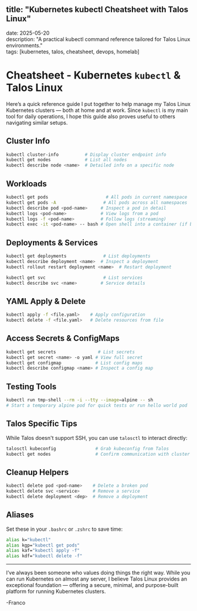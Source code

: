 ## title: "Kubernetes kubectl Cheatsheet with Talos Linux"  
date: 2025-05-20  
description: "A practical kubectl command reference tailored for Talos Linux environments."  
tags: [kubernetes, talos, cheatsheet, devops, homelab]

# Cheatsheet - Kubernetes `kubectl` & Talos Linux

Here’s a quick reference guide I put together to help manage my Talos Linux Kubernetes clusters — both at home and at work. Since `kubectl` is my main tool for daily operations, I hope this guide also proves useful to others navigating similar setups.

##  Cluster Info

```bash
kubectl cluster-info          # Display cluster endpoint info
kubectl get nodes             # List all nodes
kubectl describe node <name>  # Detailed info on a specific node
```

## Workloads

```bash
kubectl get pods                      # All pods in current namespace
kubectl get pods -A                  # All pods across all namespaces
kubectl describe pod <pod-name>     # Inspect a pod in detail
kubectl logs <pod-name>             # View logs from a pod
kubectl logs -f <pod-name>          # Follow logs (streaming)
kubectl exec -it <pod-name> -- bash # Open shell into a container (if bash is available)
```

##  Deployments & Services

```bash
kubectl get deployments              # List deployments
kubectl describe deployment <name>  # Inspect a deployment
kubectl rollout restart deployment <name>  # Restart deployment

kubectl get svc                      # List services
kubectl describe svc <name>         # Service details
```

## YAML Apply & Delete

```bash
kubectl apply -f <file.yaml>    # Apply configuration
kubectl delete -f <file.yaml>   # Delete resources from file
```

##  Access Secrets & ConfigMaps

```bash
kubectl get secrets                # List secrets
kubectl get secret <name> -o yaml # View full secret
kubectl get configmap             # List config maps
kubectl describe configmap <name> # Inspect a config map
```

## Testing Tools

```bash
kubectl run tmp-shell --rm -i --tty --image=alpine -- sh
# Start a temporary alpine pod for quick tests or run hello world pod
```

## Talos Specific Tips

While Talos doesn't support SSH, you can use `talosctl` to interact directly:

```bash
talosctl kubeconfig               # Grab kubeconfig from Talos
kubectl get nodes                 # Confirm communication with cluster
```

## Cleanup Helpers

```bash
kubectl delete pod <pod-name>    # Delete a broken pod
kubectl delete svc <service>     # Remove a service
kubectl delete deployment <dep>  # Remove a deployment
```

##  Aliases

Set these in your `.bashrc` or `.zshrc` to save time:

```bash
alias k="kubectl"
alias kgp="kubectl get pods"
alias kaf="kubectl apply -f"
alias kdf="kubectl delete -f"
```

---

I’ve always been someone who values doing things the right way. While you can run Kubernetes on almost any server, I believe Talos Linux provides an exceptional foundation — offering a secure, minimal, and purpose-built platform for running Kubernetes clusters. 

-Franco
